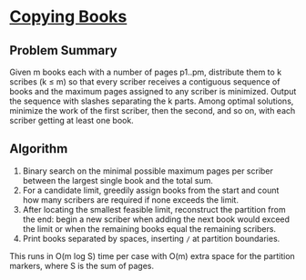 # [Copying Books](https://www.spoj.com/problems/BOOKS1/)

## Problem Summary
Given m books each with a number of pages p1..pm, distribute them to k scribes (k ≤ m) so that every scriber receives a contiguous sequence of books and the maximum pages assigned to any scriber is minimized. Output the sequence with slashes separating the k parts. Among optimal solutions, minimize the work of the first scriber, then the second, and so on, with each scriber getting at least one book.

## Algorithm
1. Binary search on the minimal possible maximum pages per scriber between the largest single book and the total sum.
2. For a candidate limit, greedily assign books from the start and count how many scribers are required if none exceeds the limit.
3. After locating the smallest feasible limit, reconstruct the partition from the end: begin a new scriber when adding the next book would exceed the limit or when the remaining books equal the remaining scribers.
4. Print books separated by spaces, inserting ` / ` at partition boundaries.

This runs in O(m log S) time per case with O(m) extra space for the partition markers, where S is the sum of pages.
